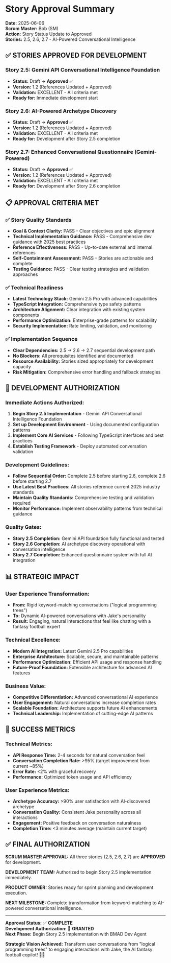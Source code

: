 # Story Approval Summary

**Date:** 2025-06-06  
**Scrum Master:** Bob (SM)  
**Action:** Story Status Update to Approved  
**Stories:** 2.5, 2.6, 2.7 - AI-Powered Conversational Intelligence

## ✅ **STORIES APPROVED FOR DEVELOPMENT**

### **Story 2.5: Gemini API Conversational Intelligence Foundation**
- **Status:** Draft → **Approved** ✅
- **Version:** 1.2 (References Updated + Approved)
- **Validation:** EXCELLENT - All criteria met
- **Ready for:** Immediate development start

### **Story 2.6: AI-Powered Archetype Discovery**
- **Status:** Draft → **Approved** ✅
- **Version:** 1.2 (References Updated + Approved)
- **Validation:** EXCELLENT - All criteria met
- **Ready for:** Development after Story 2.5 completion

### **Story 2.7: Enhanced Conversational Questionnaire (Gemini-Powered)**
- **Status:** Draft → **Approved** ✅
- **Version:** 1.2 (References Updated + Approved)
- **Validation:** EXCELLENT - All criteria met
- **Ready for:** Development after Story 2.6 completion

## 📋 **APPROVAL CRITERIA MET**

### **✅ Story Quality Standards**
- **Goal & Context Clarity:** PASS - Clear objectives and epic alignment
- **Technical Implementation Guidance:** PASS - Comprehensive dev guidance with 2025 best practices
- **Reference Effectiveness:** PASS - Up-to-date external and internal references
- **Self-Containment Assessment:** PASS - Stories are actionable and complete
- **Testing Guidance:** PASS - Clear testing strategies and validation approaches

### **✅ Technical Readiness**
- **Latest Technology Stack:** Gemini 2.5 Pro with advanced capabilities
- **TypeScript Integration:** Comprehensive type safety patterns
- **Architecture Alignment:** Clear integration with existing system components
- **Performance Optimization:** Enterprise-grade patterns for scalability
- **Security Implementation:** Rate limiting, validation, and monitoring

### **✅ Implementation Sequence**
- **Clear Dependencies:** 2.5 → 2.6 → 2.7 sequential development path
- **No Blockers:** All prerequisites identified and documented
- **Resource Availability:** Stories sized appropriately for development capacity
- **Risk Mitigation:** Comprehensive error handling and fallback strategies

## 🚀 **DEVELOPMENT AUTHORIZATION**

### **Immediate Actions Authorized:**
1. **Begin Story 2.5 Implementation** - Gemini API Conversational Intelligence Foundation
2. **Set up Development Environment** - Using documented configuration patterns
3. **Implement Core AI Services** - Following TypeScript interfaces and best practices
4. **Establish Testing Framework** - Deploy automated conversation validation

### **Development Guidelines:**
- **Follow Sequential Order:** Complete 2.5 before starting 2.6, complete 2.6 before starting 2.7
- **Use Latest Best Practices:** All stories reference current 2025 industry standards
- **Maintain Quality Standards:** Comprehensive testing and validation required
- **Monitor Performance:** Implement observability patterns from technical guidance

### **Quality Gates:**
- **Story 2.5 Completion:** Gemini API foundation fully functional and tested
- **Story 2.6 Completion:** AI archetype discovery operational with conversation intelligence
- **Story 2.7 Completion:** Enhanced questionnaire system with full AI integration

## 📊 **STRATEGIC IMPACT**

### **User Experience Transformation:**
- **From:** Rigid keyword-matching conversations ("logical programming trees")
- **To:** Dynamic AI-powered conversations with Jake's personality
- **Result:** Engaging, natural interactions that feel like chatting with a fantasy football expert

### **Technical Excellence:**
- **Modern AI Integration:** Latest Gemini 2.5 Pro capabilities
- **Enterprise Architecture:** Scalable, secure, and maintainable patterns
- **Performance Optimization:** Efficient API usage and response handling
- **Future-Proof Foundation:** Extensible architecture for advanced AI features

### **Business Value:**
- **Competitive Differentiation:** Advanced conversational AI experience
- **User Engagement:** Natural conversations increase completion rates
- **Scalable Foundation:** Architecture supports future AI enhancements
- **Technical Leadership:** Implementation of cutting-edge AI patterns

## 🎯 **SUCCESS METRICS**

### **Technical Metrics:**
- **API Response Time:** 2-4 seconds for natural conversation feel
- **Conversation Completion Rate:** >95% (target improvement from current ~85%)
- **Error Rate:** <2% with graceful recovery
- **Performance:** Optimized token usage and API efficiency

### **User Experience Metrics:**
- **Archetype Accuracy:** >90% user satisfaction with AI-discovered archetype
- **Conversation Quality:** Consistent Jake personality across all interactions
- **Engagement:** Positive feedback on conversation naturalness
- **Completion Time:** <3 minutes average (maintain current target)

## ✅ **FINAL AUTHORIZATION**

**SCRUM MASTER APPROVAL:** All three stories (2.5, 2.6, 2.7) are **APPROVED** for development.

**DEVELOPMENT TEAM:** Authorized to begin Story 2.5 implementation immediately.

**PRODUCT OWNER:** Stories ready for sprint planning and development execution.

**NEXT MILESTONE:** Complete transformation from keyword-matching to AI-powered conversational intelligence.

---

**Approval Status:** ✅ **COMPLETE**  
**Development Authorization:** 🚀 **GRANTED**  
**Next Phase:** Begin Story 2.5 Implementation with BMAD Dev Agent

**Strategic Vision Achieved:** Transform user conversations from "logical programming trees" to engaging interactions with Jake, the AI fantasy football copilot! 🏈✨

